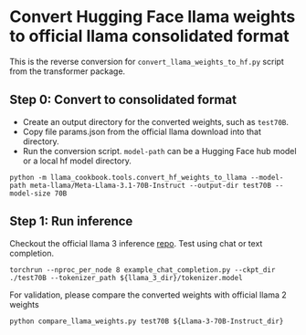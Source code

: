 # Convert Hugging Face llama weights to official llama consolidated format

This is the reverse conversion for `convert_llama_weights_to_hf.py` script from the transformer package.

## Step 0: Convert to consolidated format
- Create an output directory for the converted weights, such as `test70B`.
- Copy file params.json from the official llama download into that directory.
- Run the conversion script. `model-path` can be a Hugging Face hub model or a local hf model directory.
```
python -m llama_cookbook.tools.convert_hf_weights_to_llama --model-path meta-llama/Meta-Llama-3.1-70B-Instruct --output-dir test70B --model-size 70B
```

## Step 1: Run inference
Checkout the official llama 3 inference [repo](https://github.com/meta-llama/llama3). Test using chat or text completion.
```
torchrun --nproc_per_node 8 example_chat_completion.py --ckpt_dir ./test70B --tokenizer_path ${llama_3_dir}/tokenizer.model
```

For validation, please compare the converted weights with official llama 2 weights
```
python compare_llama_weights.py test70B ${Llama-3-70B-Instruct_dir}
```
